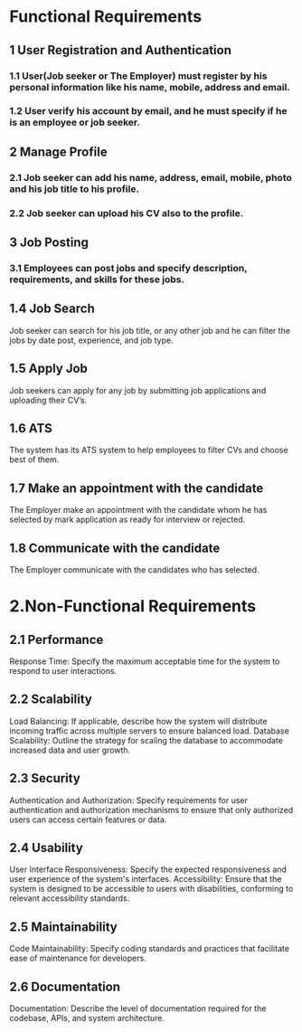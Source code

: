 # Functional Requirements
## 1 User Registration and Authentication   
### 1.1 User(Job seeker or The Employer) must register by his personal information like his name, mobile, address and email. 
### 1.2 User verify his account by email, and he must specify if he is an employee or job seeker.
## 2 Manage Profile
### 2.1 Job seeker can add his name, address, email, mobile, photo and his job title to his profile.
### 2.2 Job seeker can upload his CV also to the profile.
## 3 Job Posting
### 3.1 Employees can post jobs and specify description, requirements, and skills for these jobs.
## 1.4 Job Search 
Job seeker can search for his job title, or any other job and he can filter the jobs by date post, experience, and job type.
## 1.5 Apply Job
Job seekers can apply for any job by submitting job applications and uploading their CV’s.
## 1.6 ATS
The system has its ATS system to help employees to filter CVs and choose best of them.
##  1.7 Make an appointment with the candidate 
The Employer make an appointment with the candidate whom he has selected by mark application as ready for interview or rejected.
##  1.8 Communicate with the candidate
The Employer communicate with the candidates who has selected.
# 2.Non-Functional Requirements
## 2.1  Performance
Response Time: Specify the maximum acceptable time for the system to respond to user interactions.
## 2.2  Scalability
Load Balancing: If applicable, describe how the system will distribute incoming traffic across multiple servers to ensure balanced load.
Database Scalability: Outline the strategy for scaling the database to accommodate increased data and user growth.
## 2.3 Security
Authentication and Authorization: Specify requirements for user authentication and authorization mechanisms to ensure that only authorized users can access certain features or data.
## 2.4 Usability
User Interface Responsiveness: Specify the expected responsiveness and user experience of the system's interfaces.
Accessibility: Ensure that the system is designed to be accessible to users with disabilities, conforming to relevant accessibility standards.
## 2.5  Maintainability
Code Maintainability: Specify coding standards and practices that facilitate ease of maintenance for developers.
## 2.6 Documentation
Documentation: Describe the level of documentation required for the codebase, APIs, and system architecture.
 


